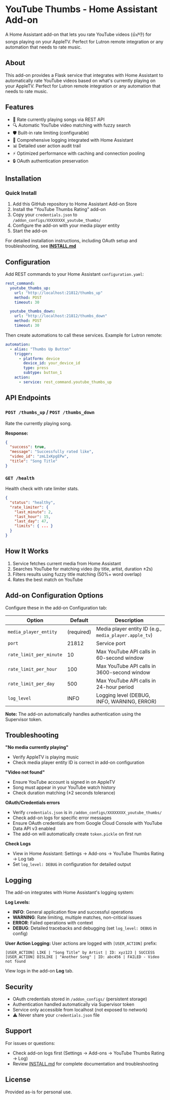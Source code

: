 # YouTube Thumbs - Home Assistant Add-on

A Home Assistant add-on that lets you rate YouTube videos (👍/👎) for songs playing on your AppleTV. Perfect for Lutron remote integration or any automation that needs to rate music.

## About

This add-on provides a Flask service that integrates with Home Assistant to automatically rate YouTube videos based on what's currently playing on your AppleTV. Perfect for Lutron remote integration or any automation that needs to rate music.

## Features

- 🎵 Rate currently playing songs via REST API
- 🔍 Automatic YouTube video matching with fuzzy search
- 🛡️ Built-in rate limiting (configurable)
- 📝 Comprehensive logging integrated with Home Assistant
- 📊 Detailed user action audit trail
- ⚡ Optimized performance with caching and connection pooling
- 🔒 OAuth authentication preservation

## Installation

### Quick Install

1. Add this GitHub repository to Home Assistant Add-on Store
2. Install the "YouTube Thumbs Rating" add-on
3. Copy your `credentials.json` to `/addon_configs/XXXXXXXX_youtube_thumbs/`
4. Configure the add-on with your media player entity
5. Start the add-on

For detailed installation instructions, including OAuth setup and troubleshooting, see **[INSTALL.md](INSTALL.md)**

## Configuration

Add REST commands to your Home Assistant `configuration.yaml`:

```yaml
rest_command:
  youtube_thumbs_up:
    url: "http://localhost:21812/thumbs_up"
    method: POST
    timeout: 30

  youtube_thumbs_down:
    url: "http://localhost:21812/thumbs_down"
    method: POST
    timeout: 30
```

Then create automations to call these services. Example for Lutron remote:

```yaml
automation:
  - alias: "Thumbs Up Button"
    trigger:
      - platform: device
        device_id: your_device_id
        type: press
        subtype: button_1
    action:
      - service: rest_command.youtube_thumbs_up
```

## API Endpoints

### `POST /thumbs_up` / `POST /thumbs_down`
Rate the currently playing song.

**Response:**
```json
{
  "success": true,
  "message": "Successfully rated like",
  "video_id": "zmLIxKpgEPw",
  "title": "Song Title"
}
```

### `GET /health`
Health check with rate limiter stats.

```json
{
  "status": "healthy",
  "rate_limiter": {
    "last_minute": 2,
    "last_hour": 15,
    "last_day": 47,
    "limits": { ... }
  }
}
```

## How It Works

1. Service fetches current media from Home Assistant
2. Searches YouTube for matching video (by title, artist, duration ±2s)
3. Filters results using fuzzy title matching (50%+ word overlap)
4. Rates the best match on YouTube

## Add-on Configuration Options

Configure these in the add-on Configuration tab:

| Option | Default | Description |
|--------|---------|-------------|
| `media_player_entity` | (required) | Media player entity ID (e.g., `media_player.apple_tv`) |
| `port` | 21812 | Service port |
| `rate_limit_per_minute` | 10 | Max YouTube API calls in 60-second window |
| `rate_limit_per_hour` | 100 | Max YouTube API calls in 3600-second window |
| `rate_limit_per_day` | 500 | Max YouTube API calls in 24-hour period |
| `log_level` | INFO | Logging level (DEBUG, INFO, WARNING, ERROR) |

**Note:** The add-on automatically handles authentication using the Supervisor token.

## Troubleshooting

**"No media currently playing"**
- Verify AppleTV is playing music
- Check media player entity ID is correct in add-on configuration

**"Video not found"**
- Ensure YouTube account is signed in on AppleTV
- Song must appear in your YouTube watch history
- Check duration matching (±2 seconds tolerance)

**OAuth/Credentials errors**
- Verify `credentials.json` is in `/addon_configs/XXXXXXXX_youtube_thumbs/`
- Check add-on logs for specific error messages
- Ensure OAuth credentials are from Google Cloud Console with YouTube Data API v3 enabled
- The add-on will automatically create `token.pickle` on first run

**Check Logs**
- View in Home Assistant: Settings → Add-ons → YouTube Thumbs Rating → Log tab
- Set `log_level: DEBUG` in configuration for detailed output

## Logging

The add-on integrates with Home Assistant's logging system:

**Log Levels:**
- **INFO**: General application flow and successful operations
- **WARNING**: Rate limiting, multiple matches, non-critical issues
- **ERROR**: Failed operations with context
- **DEBUG**: Detailed tracebacks and debugging (set `log_level: DEBUG` in config)

**User Action Logging:**
User actions are logged with `[USER_ACTION]` prefix:
```
[USER_ACTION] LIKE | "Song Title" by Artist | ID: xyz123 | SUCCESS
[USER_ACTION] DISLIKE | "Another Song" | ID: abc456 | FAILED - Video not found
```

View logs in the add-on **Log** tab.

## Security

- OAuth credentials stored in `/addon_configs/` (persistent storage)
- Authentication handled automatically via Supervisor token
- Service only accessible from localhost (not exposed to network)
- ⚠️ Never share your `credentials.json` file

## Support

For issues or questions:
- Check add-on logs first (Settings → Add-ons → YouTube Thumbs Rating → Log)
- Review [INSTALL.md](INSTALL.md) for complete documentation and troubleshooting

## License

Provided as-is for personal use.

